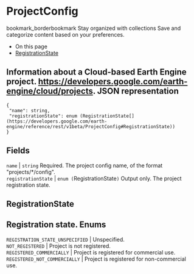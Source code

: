  
#  ProjectConfig 
bookmark_borderbookmark Stay organized with collections  Save and categorize content based on your preferences. 
  * On this page
  * [RegistrationState](https://developers.google.com/earth-engine/reference/rest/v1beta/ProjectConfig#registrationstate)


Information about a Cloud-based Earth Engine project. <https://developers.google.com/earth-engine/cloud/projects>.
JSON representation  
---  
```
{
 "name": string,
 "registrationState": enum (RegistrationState[](https://developers.google.com/earth-engine/reference/rest/v1beta/ProjectConfig#RegistrationState))
}
```
  
Fields  
---  
`name` |  `string` Required. The project config name, of the format "projects/*/config".  
`registrationState` |  `enum (`RegistrationState[](https://developers.google.com/earth-engine/reference/rest/v1beta/ProjectConfig#RegistrationState)`)` Output only. The project registration state.  
## RegistrationState
Registration state.
Enums  
---  
`REGISTRATION_STATE_UNSPECIFIED` | Unspecified.  
`NOT_REGISTERED` | Project is not registered.  
`REGISTERED_COMMERCIALLY` | Project is registered for commercial use.  
`REGISTERED_NOT_COMMERCIALLY` | Project is registered for non-commercial use.  
